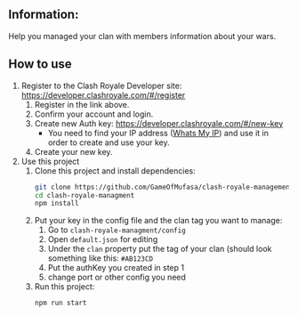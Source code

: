 ## Information:
Help you managed your clan with members information about your wars.

## How to use
1. Register to the Clash Royale Developer site: https://developer.clashroyale.com/#/register
    1. Register in the link above.
    2. Confirm your account and login.
    3. Create new Auth key: https://developer.clashroyale.com/#/new-key
        * You need to find your IP address ([Whats My IP](http://www.whatsmyip.org/)) and use it in order to create and use your key.
    4. Create your new key.
2. Use this project
    1. Clone this project and install dependencies:
        ```bash 
        git clone https://github.com/GameOfMufasa/clash-royale-management.git
        cd clash-royale-managment
        npm install
        ```
    2. Put your key in the config file and the clan tag you want to manage:
        1. Go to ```clash-royale-managment/config```
        2. Open ```default.json``` for editing
        3. Under the ```clan``` property put the tag of your clan (should look something like this: ```#AB123CD```
        4. Put the authKey you created in step 1
        5. change port or other config you need
    3. Run this project:
        ```bash 
        npm run start
        ```
